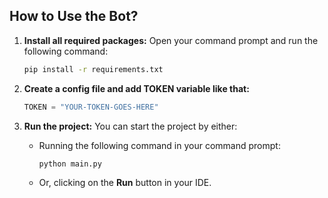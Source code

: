 ## How to Use the Bot?

1. **Install all required packages:**
   Open your command prompt and run the following command:
   ```bash
   pip install -r requirements.txt
   ```

2. **Create a config file and add TOKEN variable like that:**
   ```python
   TOKEN = "YOUR-TOKEN-GOES-HERE"
   ```


3. **Run the project:**
   You can start the project by either:
   - Running the following command in your command prompt:
     ```bash
     python main.py
     ```
   - Or, clicking on the **Run** button in your IDE.


